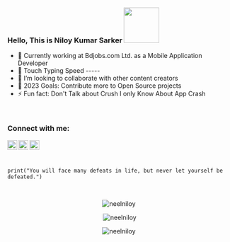### Hello, This is Niloy Kumar Sarker <img src="https://raw.githubusercontent.com/MartinHeinz/MartinHeinz/master/wave.gif" height="80px">

- 🏨 Currently working at Bdjobs.com Ltd. as a Mobile Application Developer
- 💬 Touch Typing Speed -----
- 👯 I’m looking to collaborate with other content creators
- 🥅 2023 Goals: Contribute more to Open Source projects
- ⚡ Fun fact: Don't Talk about Crush I only Know About App Crash

<br />

### Connect with me:

<a href="https://www.linkedin.com/in/niloysarker/">
  <img align="left" alt="neelniloy | LinkedIn" width="22px" src="https://www.logo.wine/a/logo/LinkedIn/LinkedIn-Icon-Logo.wine.svg" />
</a>
<a href="https://facebook.com/neel.niloya">
  <img align="left" alt="neelniloy | Medium" width="22px" src="https://www.logo.wine/a/logo/Facebook/Facebook-f_Logo-Blue-Logo.wine.svg" />
</a>
<a href="https://www.instagram.com/niloy_kumar_sarker">
  <img align="left" alt="niloy_kumar_sarker | Instagram" width="22px" src="https://www.logo.wine/a/logo/Instagram/Instagram-Logo.wine.svg" />
</a>

<br />
<br />

 
```tsx

print("You will face many defeats in life, but never let yourself be defeated.")

```

<br />

<div align="center">
  <p><img src="https://github-readme-stats.vercel.app/api/top-langs?username=neelniloy&show_icons=true&locale=en&layout=compact" alt="neelniloy" /></p>
 </div>

<div align="center">
  <p>&nbsp;<img src="https://github-readme-stats.vercel.app/api?username=neelniloy&show_icons=true&locale=en" alt="neelniloy" /></p>
 </div>

<div align="center"> 
 <p><img src="https://github-readme-streak-stats.herokuapp.com/?user=neelniloy&" alt="neelniloy" /></p>
 </div>
